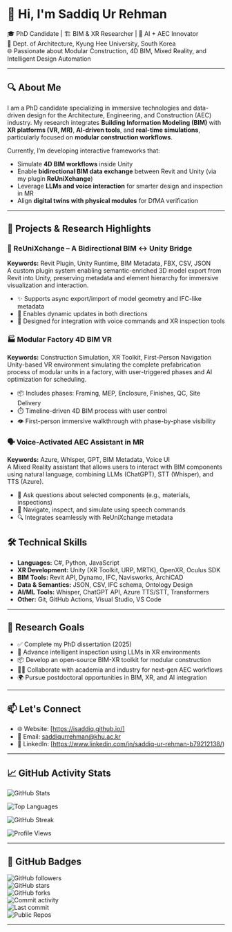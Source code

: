 # 👋 Hi, I'm Saddiq Ur Rehman

🎓 PhD Candidate | 🏗️ BIM & XR Researcher | 🧠 AI + AEC Innovator  
📍 Dept. of Architecture, Kyung Hee University, South Korea  
🌐 Passionate about Modular Construction, 4D BIM, Mixed Reality, and Intelligent Design Automation  

---

## 🔍 About Me

I am a PhD candidate specializing in immersive technologies and data-driven design for the Architecture, Engineering, and Construction (AEC) industry. My research integrates **Building Information Modeling (BIM)** with **XR platforms (VR, MR)**, **AI-driven tools**, and **real-time simulations**, particularly focused on **modular construction workflows**.

Currently, I’m developing interactive frameworks that:

- Simulate **4D BIM workflows** inside Unity
- Enable **bidirectional BIM data exchange** between Revit and Unity (via my plugin **ReUniXchange**)
- Leverage **LLMs and voice interaction** for smarter design and inspection in MR
- Align **digital twins with physical modules** for DfMA verification

---

## 🧩 Projects & Research Highlights

### 🔧 ReUniXchange – A Bidirectional BIM ↔ Unity Bridge  
**Keywords:** Revit Plugin, Unity Runtime, BIM Metadata, FBX, CSV, JSON  
A custom plugin system enabling semantic-enriched 3D model export from Revit into Unity, preserving metadata and element hierarchy for immersive visualization and interaction.

- ✨ Supports async export/import of model geometry and IFC-like metadata
- 🔁 Enables dynamic updates in both directions
- 🧠 Designed for integration with voice commands and XR inspection tools

### 🏭 Modular Factory 4D BIM VR  
**Keywords:** Construction Simulation, XR Toolkit, First-Person Navigation  
Unity-based VR environment simulating the complete prefabrication process of modular units in a factory, with user-triggered phases and AI optimization for scheduling.

- 📦 Includes phases: Framing, MEP, Enclosure, Finishes, QC, Site Delivery
- ⏱️ Timeline-driven 4D BIM process with user control
- 👁️ First-person immersive walkthrough with phase-by-phase visibility

### 🗣️ Voice-Activated AEC Assistant in MR  
**Keywords:** Azure, Whisper, GPT, BIM Metadata, Voice UI  
A Mixed Reality assistant that allows users to interact with BIM components using natural language, combining LLMs (ChatGPT), STT (Whisper), and TTS (Azure).

- 🎤 Ask questions about selected components (e.g., materials, inspections)
- 🧭 Navigate, inspect, and simulate using speech commands
- 🔍 Integrates seamlessly with ReUniXchange metadata

## 🛠️ Technical Skills

- **Languages:** C#, Python, JavaScript
- **XR Development:** Unity (XR Toolkit, URP, MRTK), OpenXR, Oculus SDK  
- **BIM Tools:** Revit API, Dynamo, IFC, Navisworks, ArchiCAD 
- **Data & Semantics:** JSON, CSV, IFC schema, Ontology Design  
- **AI/ML Tools:** Whisper, ChatGPT API, Azure TTS/STT, Transformers  
- **Other:** Git, GitHub Actions, Visual Studio, VS Code

---
## 🧪 Research Goals

- ✅ Complete my PhD dissertation (2025)  
- 🧪 Advance intelligent inspection using LLMs in XR environments  
- 📦 Develop an open-source BIM-XR toolkit for modular construction  
- 🧑‍🏫 Collaborate with academia and industry for next-gen AEC workflows  
- 🌍 Pursue postdoctoral opportunities in BIM, XR, and AI integration

---

## 📫 Let's Connect

- 🌐 Website: [https://isaddiq.github.io/]
- 📧 Email: saddiqurrehman@khu.ac.kr
- 🔗 LinkedIn: [https://www.linkedin.com/in/saddiq-ur-rehman-b79212138/)

---

## 📈 GitHub Activity Stats

![GitHub Stats](https://github-readme-stats.vercel.app/api?username=isaddiq&show_icons=true&theme=default&count_private=true&hide_title=false)

![Top Languages](https://github-readme-stats.vercel.app/api/top-langs/?username=isaddiq&layout=compact&theme=default&langs_count=8)

![GitHub Streak](https://streak-stats.demolab.com?user=isaddiq&theme=default)

![Profile Views](https://komarev.com/ghpvc/?username=isaddiq&color=blueviolet)

---

## 🔖 GitHub Badges

![GitHub followers](https://img.shields.io/github/followers/isaddiq?label=Follow&style=social)  
![GitHub stars](https://img.shields.io/github/stars/isaddiq?style=social)  
![GitHub forks](https://img.shields.io/github/forks/isaddiq/isaddiq?style=social)  
![Commit activity](https://img.shields.io/github/commit-activity/y/isaddiq/isaddiq)  
![Last commit](https://img.shields.io/github/last-commit/isaddiq/isaddiq?color=brightgreen)  
![Public Repos](https://img.shields.io/badge/Public%20Repos-%F0%9F%8C%90%20Check%20Profile-informational)

---
